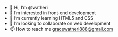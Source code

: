 - 👋 Hi, I’m @watheri
- 👀 I’m interested in front-end development 
- 🌱 I’m currently learning HTML5 and CSS 
- 💞️ I’m looking to collaborate on web development
- 📫 How to reach me gracewatheri888@gmail.com

<!---
watheri/watheri is a ✨ special ✨ repository because its `README.md` (this file) appears on your GitHub profile.
You can click the Preview link to take a look at your changes.
--->
